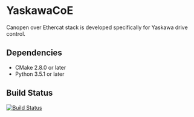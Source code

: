 # YaskawaCoE
Canopen over Ethercat stack is developed specifically for Yaskawa drive control.

Dependencies
------------

 * CMake 2.8.0 or later
 * Python 3.5.1 or later

Build Status
------------
[![Build Status](https://travis-ci.org/mgautam/YaskawaCoE.svg?branch=master)](https://travis-ci.org/mgautam/YaskawaCoE)

